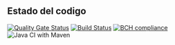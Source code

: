 ## Estado del codigo
[![Quality Gate Status](https://sonarcloud.io/api/project_badges/measure?project=monomana_pruebaDemo&metric=alert_status)](https://sonarcloud.io/dashboard?id=monomana_pruebaDemo)
[![Build Status](https://travis-ci.com/monomana/pruebaEcosistema.svg?branch=develop)](https://travis-ci.com/monomana/pruebaEcosistema)
[![BCH compliance](https://bettercodehub.com/edge/badge/monomana/pruebaEcosistema?branch=develop)](https://bettercodehub.com/)
![Java CI with Maven](https://github.com/monomana/pruebaEcosistema/workflows/Java%20CI%20with%20Maven/badge.svg?branch=develop)
